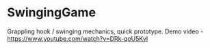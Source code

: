 # SwingingGame

Grappling hook / swinging mechanics, quick prototype.
Demo video - https://www.youtube.com/watch?v=DRk-qoU5KvI


